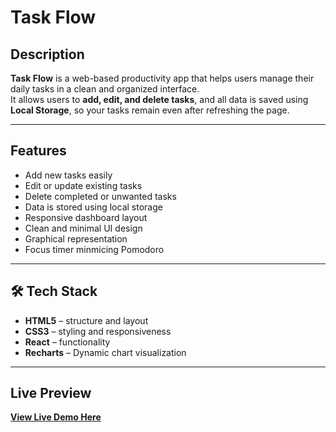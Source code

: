 #  Task Flow

##  Description
**Task Flow** is a web-based productivity app that helps users manage their daily tasks in a clean and organized interface.  
It allows users to **add, edit, and delete tasks**, and all data is saved using **Local Storage**, so your tasks remain even after refreshing the page.  

---

##  Features
-  Add new tasks easily  
-  Edit or update existing tasks  
-  Delete completed or unwanted tasks  
-  Data is stored using local storage 
-  Responsive dashboard layout  
-  Clean and minimal UI design  
-  Graphical representation
-  Focus timer minmicing Pomodoro

---

## 🛠️ Tech Stack
- **HTML5** – structure and layout  
- **CSS3** – styling and responsiveness  
- **React** – functionality 
- **Recharts** – Dynamic chart visualization

---

##  Live Preview
 [**View Live Demo Here**](https://HadiaMushtaq-Dev.github.io/Task_Flow/) 
